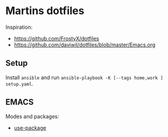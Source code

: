 # Martins dotfiles

Inspiration:

- https://github.com/FrostyX/dotfiles
- https://github.com/daviwil/dotfiles/blob/master/Emacs.org

## Setup

Install `ansible` and run `ansible-playbook -K [--tags home,work ] setup.yaml`.

## EMACS

Modes and packages:

- [use-package](https://jwiegley.github.io/use-package/)
